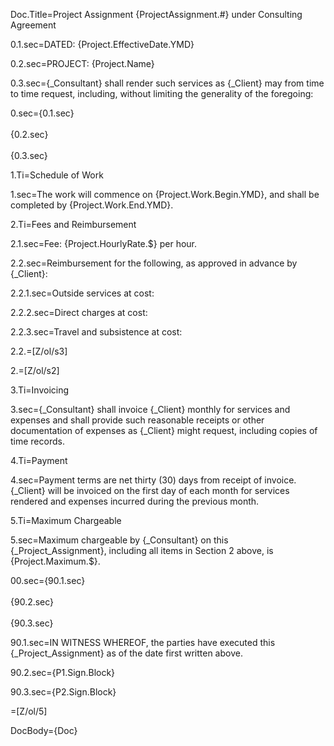 Doc.Title=Project Assignment {ProjectAssignment.#} under Consulting Agreement

0.1.sec=DATED: {Project.EffectiveDate.YMD}

0.2.sec=PROJECT: {Project.Name}

0.3.sec={_Consultant} shall render such services as {_Client} may from time to time request, including, without limiting the generality of the foregoing:

0.sec={0.1.sec}<br><br>{0.2.sec}<br><br>{0.3.sec}

1.Ti=Schedule of Work

1.sec=The work will commence on {Project.Work.Begin.YMD}, and shall be completed by {Project.Work.End.YMD}.

2.Ti=Fees and Reimbursement

2.1.sec=Fee: {Project.HourlyRate.$} per hour. 

2.2.sec=Reimbursement for the following, as approved in advance by {_Client}:

2.2.1.sec=Outside services at cost:

2.2.2.sec=Direct charges at cost:

2.2.3.sec=Travel and subsistence at cost:

2.2.=[Z/ol/s3]

2.=[Z/ol/s2]

3.Ti=Invoicing

3.sec={_Consultant} shall invoice {_Client} monthly for services and expenses and shall provide such reasonable receipts or other documentation of expenses as {_Client} might request, including copies of time records.

4.Ti=Payment 

4.sec=Payment terms are net thirty (30) days from receipt of invoice.  {_Client} will be invoiced on the first day of each month for services rendered and expenses incurred during the previous month.

5.Ti=Maximum Chargeable

5.sec=Maximum chargeable by {_Consultant} on this {_Project_Assignment}, including all items in Section 2 above, is {Project.Maximum.$}.

00.sec={90.1.sec}<br><br>{90.2.sec}<br><br>{90.3.sec}

90.1.sec=IN WITNESS WHEREOF, the parties have executed this {_Project_Assignment} as of the date first written above.

90.2.sec={P1.Sign.Block}

90.3.sec={P2.Sign.Block}

=[Z/ol/5]

DocBody={Doc}
